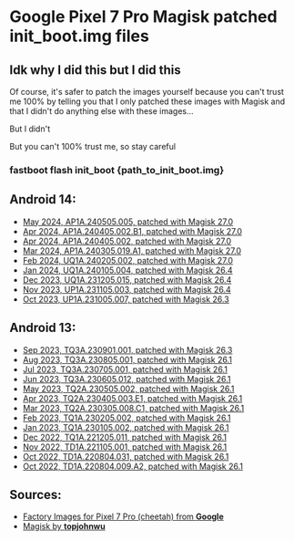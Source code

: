 # Google Pixel 7 Pro Magisk patched init_boot.img files

## Idk why I did this but I did this
Of course, it's safer to patch the images yourself because you can't trust me 100% by telling you that I only patched these images with Magisk and that I didn't do anything else with these images...

But I didn't

But you can't 100% trust me, so stay careful

### fastboot flash init_boot {path_to_init_boot.img}


## Android 14:

- [May 2024, AP1A.240505.005, patched with Magisk 27.0](https://github.com/Traaanaelle/P7P_Magisk_init_boot/raw/main/24_05_AP1A.240505.005_27000.img)
- [Apr 2024, AP1A.240405.002.B1, patched with Magisk 27.0](https://github.com/Traaanaelle/P7P_Magisk_init_boot/raw/main/24_04_AP1A.240405.002.B1_27000.img)
- [Apr 2024, AP1A.240405.002, patched with Magisk 27.0](https://github.com/Traaanaelle/P7P_Magisk_init_boot/raw/main/24_04_AP1A.240405.002_27000.img)
- [Mar 2024, AP1A.240305.019.A1, patched with Magisk 27.0](https://github.com/Traaanaelle/P7P_Magisk_init_boot/raw/main/24_03_AP1A.240305.019.A1_27000.img)
- [Feb 2024, UQ1A.240205.002, patched with Magisk 27.0](https://github.com/Traaanaelle/P7P_Magisk_init_boot/raw/main/24_02_UQ1A.240205.002_27000.img)
- [Jan 2024, UQ1A.240105.004, patched with Magisk 26.4](https://github.com/Traaanaelle/P7P_Magisk_init_boot/raw/main/24_01_UQ1A.240105.004_26400.img)
- [Dec 2023, UQ1A.231205.015, patched with Magisk 26.4](https://github.com/Traaanaelle/P7P_Magisk_init_boot/raw/main/23_12_UQ1A.231205.015_26400.img)
- [Nov 2023, UP1A.231105.003, patched with Magisk 26.4](https://github.com/Traaanaelle/P7P_Magisk_init_boot/raw/main/23_11_UP1A.231105.003_26400.img)
- [Oct 2023, UP1A.231005.007, patched with Magisk 26.3](https://github.com/Traaanaelle/P7P_Magisk_init_boot/raw/main/23_10_UP1A.231005.007_26300.img)

## Android 13:

- [Sep 2023, TQ3A.230901.001, patched with Magisk 26.3](https://github.com/Traaanaelle/P7P_Magisk_init_boot/raw/main/23_09_TQ3A.230901.001_26300.img)
- [Aug 2023, TQ3A.230805.001, patched with Magisk 26.1](https://github.com/Traaanaelle/P7P_Magisk_init_boot/raw/main/23_08_TQ3A.230805.001_26100.img)
- [Jul 2023, TQ3A.230705.001, patched with Magisk 26.1](https://github.com/Traaanaelle/P7P_Magisk_init_boot/raw/main/23_07_TQ3A.230705.001_26100.img)
- [Jun 2023, TQ3A.230605.012, patched with Magisk 26.1](https://github.com/Traaanaelle/P7P_Magisk_init_boot/raw/main/23_06_TQ3A.230605.012_26100.img)
- [May 2023, TQ2A.230505.002, patched with Magisk 26.1](https://github.com/Traaanaelle/P7P_Magisk_init_boot/raw/main/23_05_TQ2A.230505.002_26100.img)
- [Apr 2023, TQ2A.230405.003.E1, patched with Magisk 26.1](https://github.com/Traaanaelle/P7P_Magisk_init_boot/raw/main/23_04_TQ2A.230405.003.E1_26100.img)
- [Mar 2023, TQ2A.230305.008.C1, patched with Magisk 26.1](https://github.com/Traaanaelle/P7P_Magisk_init_boot/raw/main/23_03_TQ2A.230305.008.C1_26100.img)
- [Feb 2023, TQ1A.230205.002, patched with Magisk 26.1](https://github.com/Traaanaelle/P7P_Magisk_init_boot/raw/main/23_02_TQ1A.230205.002_26100.img)
- [Jan 2023, TQ1A.230105.002, patched with Magisk 26.1](https://github.com/Traaanaelle/P7P_Magisk_init_boot/raw/main/23_01_TQ1A.230105.002_26100.img)
- [Dec 2022, TQ1A.221205.011, patched with Magisk 26.1](https://github.com/Traaanaelle/P7P_Magisk_init_boot/raw/main/22_12_TQ1A.221205.011_26100.img)
- [Nov 2022, TD1A.221105.001, patched with Magisk 26.1](https://github.com/Traaanaelle/P7P_Magisk_init_boot/raw/main/22_11_TD1A.221105.001_26100.img)
- [Oct 2022, TD1A.220804.031, patched with Magisk 26.1](https://github.com/Traaanaelle/P7P_Magisk_init_boot/raw/main/22_10_TD1A.220804.031_26100.img)
- [Oct 2022, TD1A.220804.009.A2, patched with Magisk 26.1](https://github.com/Traaanaelle/P7P_Magisk_init_boot/raw/main/22_10_TD1A.220804.009.A2_26100.img)


## Sources:

- [Factory Images for Pixel 7 Pro (cheetah) ](https://developers.google.com/android/images#cheetah)[from **Google**](https://source.android.com/docs/setup/about)
- [Magisk ](https://github.com/topjohnwu/Magisk)[by **topjohnwu**](https://github.com/topjohnwu)

